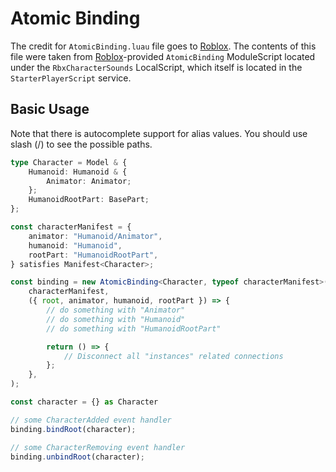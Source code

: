 # Atomic Binding

The credit for `AtomicBinding.luau` file goes to [Roblox](https://www.roblox.com).
The contents of this file were taken from [Roblox](https://www.roblox.com)-provided `AtomicBinding` ModuleScript located under the `RbxCharacterSounds` LocalScript, which itself is located in the `StarterPlayerScript` service.

## Basic Usage

Note that there is autocomplete support for alias values.
You should use slash (/) to see the possible paths.

```ts
type Character = Model & {
	Humanoid: Humanoid & {
		Animator: Animator;
	};
	HumanoidRootPart: BasePart;
};

const characterManifest = {
	animator: "Humanoid/Animator",
	humanoid: "Humanoid",
	rootPart: "HumanoidRootPart",
} satisfies Manifest<Character>;

const binding = new AtomicBinding<Character, typeof characterManifest>(
	characterManifest,
	({ root, animator, humanoid, rootPart }) => {
		// do something with "Animator"
		// do something with "Humanoid"
		// do something with "HumanoidRootPart"

		return () => {
			// Disconnect all "instances" related connections
		};
	},
);

const character = {} as Character

// some CharacterAdded event handler
binding.bindRoot(character);

// some CharacterRemoving event handler
binding.unbindRoot(character);

```
